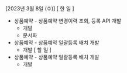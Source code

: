 [2023년 3월 8일 (수)]
[ 한 일 ]
*  상품예약 - 상품예약 변경이력 조회, 등록 API 개발
    * 개발
    * 문서화
*  상품예약 - 상품예약 일괄등록 배치 개발
    * 개발
[ 할 일 ]
*  상품예약 - 상품예약 일괄등록 배치 개발
    * 개발

